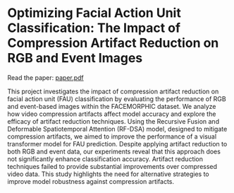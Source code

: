 # Optimizing Facial Action Unit Classification: The Impact of Compression Artifact Reduction on RGB and Event Images

Read the paper: [paper.pdf](https://github.com/user-attachments/files/17365426/paper.pdf)


This project investigates the impact of compression artifact reduction on facial action unit (FAU) classification by evaluating the performance of RGB and event-based images within the FACEMORPHIC dataset. We analyze how video compression artifacts affect model accuracy and explore the efficacy of artifact reduction techniques. Using the Recursive Fusion and Deformable Spatiotemporal Attention (RF-DSA) model, designed to mitigate compression artifacts, we aimed to improve the performance of a visual transformer model for FAU prediction. Despite applying artifact reduction to both RGB and event data, our experiments reveal that this approach does not significantly enhance classification accuracy. Artifact reduction techniques failed to provide substantial improvements over compressed video data. This study highlights the need for alternative strategies to improve model robustness against compression artifacts.
